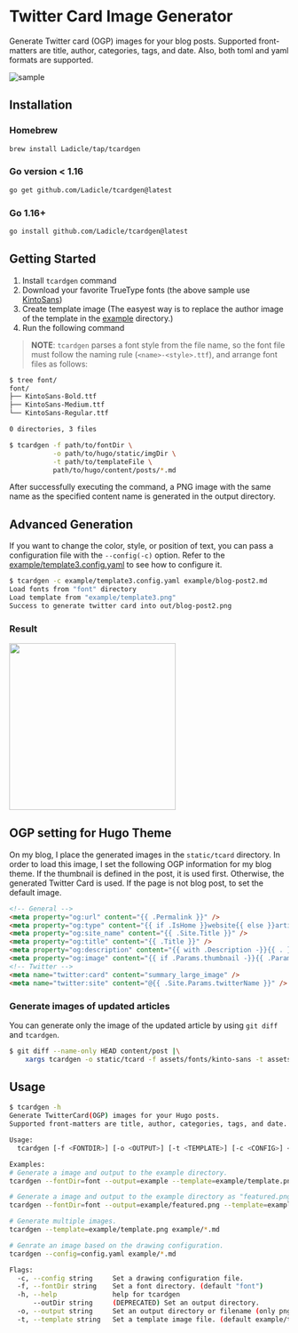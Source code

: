 # Twitter Card Image Generator

Generate Twitter card (OGP) images for your blog posts.
Supported front-matters are title, author, categories, tags, and date.
Also, both toml and yaml formats are supported.

![sample](./example/blog-post2.png)

## Installation

### Homebrew

```bash
brew install Ladicle/tap/tcardgen
```

### Go version < 1.16

```bash
go get github.com/Ladicle/tcardgen@latest
```

### Go 1.16+

```bash
go install github.com/Ladicle/tcardgen@latest
```

## Getting Started

1. Install `tcardgen` command
2. Download your favorite TrueType fonts (the above sample use [KintoSans](https://github.com/ookamiinc/kinto))
3. Create template image (The easyest way is to replace the author image of the template in the [example](./example) directory.)
4. Run the following command

> **NOTE**: `tcardgen` parses a font style from the file name,
> so the font file must follow the naming rule (`<name>-<style>.ttf`), and arrange font files as follows:

```bash
$ tree font/
font/
├── KintoSans-Bold.ttf
├── KintoSans-Medium.ttf
└── KintoSans-Regular.ttf

0 directories, 3 files

$ tcardgen -f path/to/fontDir \
           -o path/to/hugo/static/imgDir \
           -t path/to/templateFile \
           path/to/hugo/content/posts/*.md
```

After successfully executing the command, a PNG image with the same name as the specified content name is generated in the output directory.

## Advanced Generation

If you want to change the color, style, or position of text, you can pass a configuration file with the `--config(-c)` option.
Refer to the [example/template3.config.yaml](example/template3.config.yaml) to see how to configure it.

```bash
$ tcardgen -c example/template3.config.yaml example/blog-post2.md
Load fonts from "font" directory
Load template from "example/template3.png"
Success to generate twitter card into out/blog-post2.png
```

### Result
<img src="./example/template3-config-output.png" width="300">

## OGP setting for Hugo Theme

On my blog, I place the generated images in the `static/tcard` directory. In order to load this image, I set the following OGP information for my blog theme.
If the thumbnail is defined in the post, it is used first. Otherwise, the generated Twitter Card is used. If the page is not blog post, to set the default image.

```html
<!-- General -->
<meta property="og:url" content="{{ .Permalink }}" />
<meta property="og:type" content="{{ if .IsHome }}website{{ else }}article{{ end }}" />
<meta property="og:site_name" content="{{ .Site.Title }}" />
<meta property="og:title" content="{{ .Title }}" />
<meta property="og:description" content="{{ with .Description -}}{{ . }}{{ else -}}{{ if .IsPage }}{{ substr .Summary 0 300 }}{{ else }}{{ with .Site.Params.description }}{{ . }}{{ end }}{{ end }}{{ end }}" />
<meta property="og:image" content="{{ if .Params.thumbnail -}}{{ .Params.thumbnail|absURL }}{{ else if hasPrefix .File.Path "post" -}}{{ path.Join "tcard" (print .File.BaseFileName ".png") | absURL }}{{ else -}}{{ "img/default.png" | absURL }}{{ end -}}" />
<!-- Twitter -->
<meta name="twitter:card" content="summary_large_image" />
<meta name="twitter:site" content="@{{ .Site.Params.twitterName }}" />
```

### Generate images of updated articles

You can generate only the image of the updated article by using `git diff` and `tcardgen`.

```bash
$ git diff --name-only HEAD content/post |\
    xargs tcardgen -o static/tcard -f assets/fonts/kinto-sans -t assets/template.png
```


## Usage

```bash
$ tcardgen -h
Generate TwitterCard(OGP) images for your Hugo posts.
Supported front-matters are title, author, categories, tags, and date.

Usage:
  tcardgen [-f <FONTDIR>] [-o <OUTPUT>] [-t <TEMPLATE>] [-c <CONFIG>] <FILE>...

Examples:
# Generate a image and output to the example directory.
tcardgen --fontDir=font --output=example --template=example/template.png example/blog-post.md

# Generate a image and output to the example directory as "featured.png".
tcardgen --fontDir=font --output=example/featured.png --template=example/template.png example/blog-post.md

# Generate multiple images.
tcardgen --template=example/template.png example/*.md

# Genrate an image based on the drawing configuration.
tcardgen --config=config.yaml example/*.md

Flags:
  -c, --config string     Set a drawing configuration file.
  -f, --fontDir string    Set a font directory. (default "font")
  -h, --help              help for tcardgen
      --outDir string     (DEPRECATED) Set an output directory.
  -o, --output string     Set an output directory or filename (only png format). (default "out")
  -t, --template string   Set a template image file. (default example/template.png)
```
